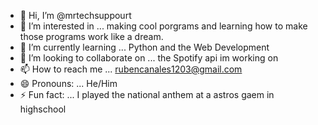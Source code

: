- 👋 Hi, I’m @mrtechsuppourt
- 👀 I’m interested in ... making cool porgrams and learning how to make those programs work like a dream. 
- 🌱 I’m currently learning ... Python and the Web Development
- 💞️ I’m looking to collaborate on ... the Spotify api im working on 
- 📫 How to reach me ... rubencanales1203@gmail.com
- 😄 Pronouns: ... He/Him
- ⚡ Fun fact: ... I played the national anthem at a astros gaem in highschool

<!---
mrtechsuppourt/mrtechsuppourt is a ✨ special ✨ repository because its `README.md` (this file) appears on your GitHub profile.
You can click the Preview link to take a look at your changes.
--->
